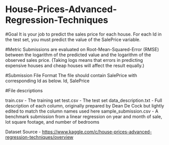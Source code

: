 # House-Prices-Advanced-Regression-Techniques

#Goal
It is your job to predict the sales price for each house. For each Id in the test set, you must predict the value of the SalePrice variable. 

#Metric
Submissions are evaluated on Root-Mean-Squared-Error (RMSE) between the logarithm of the predicted value and the logarithm of the observed sales price. (Taking logs means that errors in predicting expensive houses and cheap houses will affect the result equally.)

#Submission File Format
The file should contain SalePrice with corresponding Id as below.
Id, SalePrice


#File descriptions

train.csv - The training set
test.csv - The test set
data_description.txt - Full description of each column, originally prepared by Dean De Cock but lightly edited to match the column names used here
sample_submission.csv - A benchmark submission from a linear regression on year and month of sale, lot square footage, and number of bedrooms

Dataset Source - https://www.kaggle.com/c/house-prices-advanced-regression-techniques/overview
